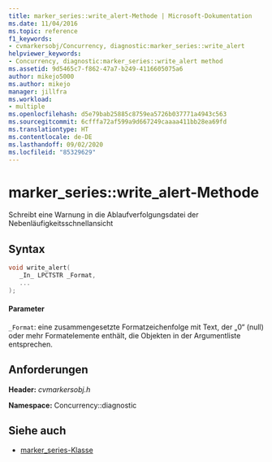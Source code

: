 ```yaml
---
title: marker_series::write_alert-Methode | Microsoft-Dokumentation
ms.date: 11/04/2016
ms.topic: reference
f1_keywords:
- cvmarkersobj/Concurrency, diagnostic:marker_series::write_alert
helpviewer_keywords:
- Concurrency, diagnostic:marker_series::write_alert method
ms.assetid: 9d5465c7-f862-47a7-b249-4116605075a6
author: mikejo5000
ms.author: mikejo
manager: jillfra
ms.workload:
- multiple
ms.openlocfilehash: d5e79bab25885c8759ea5726b037771a4943c563
ms.sourcegitcommit: 6cfffa72af599a9d667249caaaa411bb28ea69fd
ms.translationtype: HT
ms.contentlocale: de-DE
ms.lasthandoff: 09/02/2020
ms.locfileid: "85329629"
---
```

# <a name="marker_serieswrite_alert-method"></a>marker_series::write_alert-Methode
Schreibt eine Warnung in die Ablaufverfolgungsdatei der Nebenläufigkeitsschnellansicht

## <a name="syntax"></a>Syntax

```cpp
void write_alert(
   _In_ LPCTSTR _Format,
   ...
);
```

#### <a name="parameters"></a>Parameter
 `_Format`: eine zusammengesetzte Formatzeichenfolge mit Text, der „0“ (null) oder mehr Formatelemente enthält, die Objekten in der Argumentliste entsprechen.

## <a name="requirements"></a>Anforderungen
 **Header:** *cvmarkersobj.h*

 **Namespace:** Concurrency::diagnostic

## <a name="see-also"></a>Siehe auch
- [marker_series-Klasse](../profiling/marker-series-class.md)